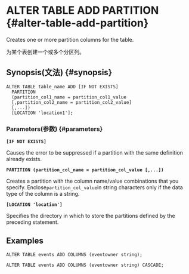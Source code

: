 # ALTER TABLE ADD PARTITION {#alter-table-add-partition}

Creates one or more partition columns for the table.

为某个表创建一个或多个分区列。

## Synopsis\(文法\) {#synopsis}

```
ALTER TABLE table_name ADD [IF NOT EXISTS]
  PARTITION
  (partition_col1_name = partition_col1_value
  [,partition_col2_name = partition_col2_value]
  [,...])
  [LOCATION 'location1'];
```

### Parameters\(参数\) {#parameters}

**`[IF NOT EXISTS]`**

Causes the error to be suppressed if a partition with the same definition already exists.



**`PARTITION (partition_col_name = partition_col_value [,...])`**

Creates a partition with the column name/value combinations that you specify. Enclose`partition_col_value`in string characters only if the data type of the column is a string.

**`[LOCATION 'location']`**

Specifies the directory in which to store the partitions defined by the preceding statement.

## Examples

```
ALTER TABLE events ADD COLUMNS (eventowner string);

ALTER TABLE events ADD COLUMNS (eventowner string) CASCADE;
```



